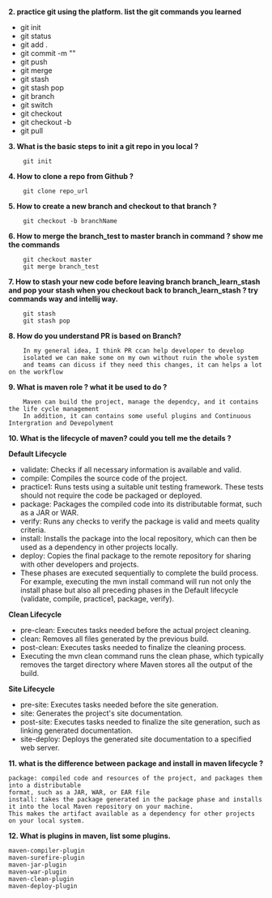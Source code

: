 **2.  practice git using the platform. list the git commands you learned**

+ git init 
+ git status 
+ git add . 
+ git commit -m ""
+ git push
+ git merge
+ git stash
+ git stash pop
+ git branch
+ git switch
+ git checkout
+ git checkout -b
+ git pull

        
**3.  What is the basic steps to init a git repo in you local ?**

        git init
**4.  How to clone a repo from Github ?**

        git clone repo_url

**5.  How to create a new branch and checkout to that branch ?**

        git checkout -b branchName

**6.  How to merge the branch_test to master branch in command ? show me the commands**

        git checkout master
        git merge branch_test

**7.  How to stash your new code before leaving branch branch_learn_stash**
**and pop your stash when you checkout back to branch_learn_stash ? try commands way and intellij way.**
    
        git stash
        git stash pop

**8.  How do you understand PR is based on Branch?**

        In my general idea, I think PR ccan help developer to develop 
        isolated we can make some on my own without ruin the whole system 
        and teams can dicuss if they need this changes, it can helps a lot on the workflow

**9.  What is maven role ? what it be used to do ?**

        Maven can build the project, manage the dependcy, and it contains the life cycle management
        In addition, it can contains some useful plugins and Continuous Intergration and Devepolyment

**10.  What is the lifecycle of maven? could you tell me the details ?**

**Default Lifecycle**

+ validate: Checks if all necessary information is available and valid.
+ compile: Compiles the source code of the project.
+ practice1: Runs tests using a suitable unit testing framework. These tests should not require the code be packaged or deployed.
+ package: Packages the compiled code into its distributable format, such as a JAR or WAR. 
+ verify: Runs any checks to verify the package is valid and meets quality criteria. 
+ install: Installs the package into the local repository, which can then be used as a dependency in other projects locally. 
+ deploy: Copies the final package to the remote repository for sharing with other developers and projects. 
+ These phases are executed sequentially to complete the build process. For example, executing the mvn install command will run not only the install phase but also all preceding phases in the Default lifecycle (validate, compile, practice1, package, verify).

**Clean Lifecycle**

+ pre-clean: Executes tasks needed before the actual project cleaning.
+ clean: Removes all files generated by the previous build.
+ post-clean: Executes tasks needed to finalize the cleaning process.
+ Executing the mvn clean command runs the clean phase, which typically removes the target directory where Maven stores all the output of the build.

**Site Lifecycle**
+ pre-site: Executes tasks needed before the site generation.
+ site: Generates the project's site documentation.
+ post-site: Executes tasks needed to finalize the site generation, such as linking generated documentation.
+ site-deploy: Deploys the generated site documentation to a specified web server.

**11.  what is the difference between package and install in maven lifecycle ?**

    package: compiled code and resources of the project, and packages them into a distributable 
    format, such as a JAR, WAR, or EAR file
    install: takes the package generated in the package phase and installs it into the local Maven repository on your machine. 
    This makes the artifact available as a dependency for other projects on your local system.
**12.  What is plugins in maven, list some plugins.**

    maven-compiler-plugin
    maven-surefire-plugin
    maven-jar-plugin
    maven-war-plugin
    maven-clean-plugin
    maven-deploy-plugin